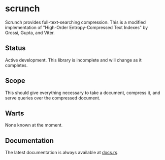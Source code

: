 scrunch
=======

Scrunch provides full-text-searching compression.  This is a modified implementation of "High-Order Entropy-Compressed
Text Indexes" by Grossi, Gupta, and Viter.

Status
------

Active development.  This library is incomplete and will change as it completes.

Scope
-----

This should give everything necessary to take a document, compress it, and serve queries over the compressed document.

Warts
-----

None known at the moment.

Documentation
-------------

The latest documentation is always available at [docs.rs](https://docs.rs/scrunch/latest/scrunch/).
